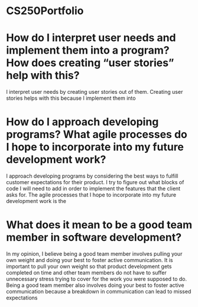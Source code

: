 # CS250Portfolio

# How do I interpret user needs and implement them into a program? How does creating “user stories” help with this?
I interpret user needs by creating user stories out of them. Creating user stories helps with this because I implement them into 

# How do I approach developing programs? What agile processes do I hope to incorporate into my future development work?
I approach developing programs by considering the best ways to fulfill customer expectations for their product. I try to figure out what blocks of code I will need to add in order to implement the features that the client asks for. The agile processes that I hope to incorporate into my future development work is the 

# What does it mean to be a good team member in software development?
In my opinion, I believe being a good team member involves pulling your own weight and doing your best to foster active communication. It is important to pull your own weight so that product development gets completed on time and other team members do not have to suffer unnecessary stress trying to cover for the work you were supposed to do. Being a good team member also involves doing your best to foster active communication because a breakdown in communication can lead to missed expectations  
